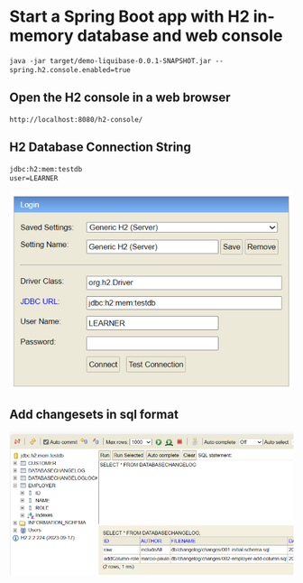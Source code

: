 # Start a Spring Boot app with H2 in-memory database and web console
~~~
java -jar target/demo-liquibase-0.0.1-SNAPSHOT.jar --spring.h2.console.enabled=true
~~~
## Open the H2 console in a web browser
~~~
http://localhost:8080/h2-console/
~~~

## H2 Database Connection String
~~~
jdbc:h2:mem:testdb
user=LEARNER
~~~

![alt text](h2-connection.png)

## Add changesets in sql format

![alt text](changeset.png)